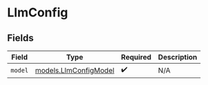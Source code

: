 # LlmConfig


## Fields

| Field                                                | Type                                                 | Required                                             | Description                                          |
| ---------------------------------------------------- | ---------------------------------------------------- | ---------------------------------------------------- | ---------------------------------------------------- |
| `model`                                              | [models.LlmConfigModel](../models/llmconfigmodel.md) | :heavy_check_mark:                                   | N/A                                                  |